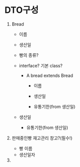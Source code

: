 # DTO구성



1. Bread

   - 이름

   - 생산일

   - 빵의 종류?

   - interface? 기본 class?

     - A bread extends Bread

       - 이름
       - 생산일

       - 유통기한(from 생산일)

   - 생산일
  
       - 유통기한(from 생산일)
       
         
   
   
   
2. 판매중인빵 재고관리 창고?(필수!)

   - 빵 이름
   - 생산일자
3. 

